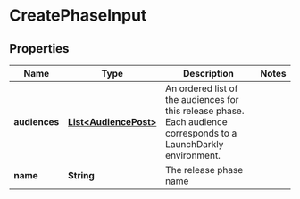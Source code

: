 

# CreatePhaseInput


## Properties

| Name | Type | Description | Notes |
|------------ | ------------- | ------------- | -------------|
|**audiences** | [**List&lt;AudiencePost&gt;**](AudiencePost.md) | An ordered list of the audiences for this release phase. Each audience corresponds to a LaunchDarkly environment. |  |
|**name** | **String** | The release phase name |  |



